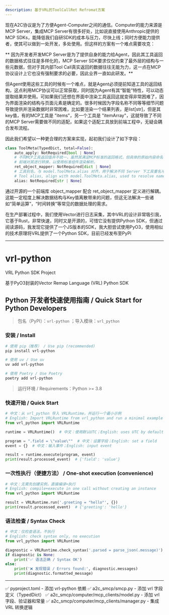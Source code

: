 ```yaml
---
description: 基于VRL的ToolCallRet Refromat方案
---
```


现在A2C协议是为了方便Agent-Computer之间的通信。Computer的能力来源是MCP Server，集成MCP Server有很多好处，比如说直接使用Anthropic提供的MCP SDKs，能降低我们自研SDK的成本与压力，尽快上线；同时方便能力提供者，使其可以做到一处开发，多处使用。但这样的方案有一个难点需要攻克：

** 因为开发者开发MCP Server是为了提供自身的能力给Agent，因此其工具返回的数据格式往往是多样化的，MCP Server SDK要求仅仅约束了最外层的结构与一些元数据，但对于其内部Tool Call真实返回的数据往往无能为力，这一点在MCP协议设计上它也没有强制要求的必要，因此业界一直如此研发。**

但Agent使用这些工具的时候有一个难点，就是Agent必须提前知道工具的返回结构，这点利用MCP协议可以正常获取，同时因为Agent有其“智能”特性，可以动态提取结果并使用。可如果我们还想在界面中渲染工具返回这就变得非常困难了，因为界面渲染的结构与页面元素是确定的。很多时候因为字段名称不同等等细节问题导致提供并渲染数据时非常困难，比如要渲染一个结果列表，是list[str]，但是其key值，有的MCP工具是 "items"，另一个工具是 "itemArray"，这就导致了不同的MCP Server需要做不同的适配，如果这个适配工具放到前端工程中，无疑会耦合发布流程。

因此我们希望以一种更合理的方案来实现，起初我们设计了如下字段：

```python
class ToolMeta(TypedDict, total=False):
    auto_apply: NotRequired[bool | None]
    # 不同MCP工具返回值并不统一，虽然其满足MCP标准的返回格式，但具体的原始内容命名仍然无法避免出现不一致的情况。通过object_mapper可以方便
    # 前端对其进行转换，以使用标准组件渲染解析。
    ret_object_mapper: NotRequired[dict | None]
    # 工具别名，与 model.ToolMeta.alias 对齐，用于解决不同 Server 下工具重名冲突
    # Tool alias, align with model.ToolMeta.alias, used to resolve name conflicts across servers
    alias: NotRequired[str | None]
```

通过开源的一个前端库 object_mapper 配合 ret_object_mapper 定义进行解耦。这能一定程度上解决数据结构与Key值离散带来的问题，但这无法解决一些诸如“简单运算”，“时间转换”等常见的数据处理的需求。

在生产部署过程中，我们使用Vector进行日志采集，其中VRL的设计非常吸引我，它基于Rust，非常快速，同时又是开源的，可惜它没有提供Python SDK，但通过阅读源码，我发现它提供了一个JS版本的SDK，我大胆尝试使用PyO3，使用相似的技术原理将VRL提供了一个Python SDK，目前已经发布至PyPi

---

# vrl-python
VRL Python SDK Project

基于PyO3封装的Vector Remap Language (VRL) Python SDK

## Python 开发者快速使用指南 / Quick Start for Python Developers

> 包名（PyPI）：`vrl-python` ；导入模块：`vrl_python`

### 安装 / Install

```bash
# 使用 pip（推荐） / Use pip (recommended)
pip install vrl-python

# 使用 uv / Use uv
uv add vrl-python

# 使用 Poetry / Use Poetry
poetry add vrl-python
```

> 运行环境 / Requirements：Python >= 3.8

### 快速开始 / Quick Start

```python
# 中文：从 vrl_python 导入 VRLRuntime，并运行一个最小示例
# English: Import VRLRuntime from vrl_python and run a minimal example
from vrl_python import VRLRuntime

runtime = VRLRuntime()  # 中文：使用默认UTC；English: uses UTC by default

program = ".field = \"value\""  # 中文：设置字段；English: set a field
event = {}  # 中文：输入事件；English: input event

result = runtime.execute(program, event)
print(result.processed_event)  # {'field': 'value'}
```

### 一次性执行（便捷方法） / One-shot execution (convenience)

```python
# 中文：无需先创建实例，直接编译+执行
# English: compile+execute in one call without creating an instance
from vrl_python import VRLRuntime

result = VRLRuntime.run('.greeting = "hello"', {})
print(result.processed_event)  # {'greeting': 'hello'}
```

### 语法检查 / Syntax Check

```python
# 中文：仅检查语法，不执行
# English: check syntax only, no execution
from vrl_python import VRLRuntime

diagnostic = VRLRuntime.check_syntax('.parsed = parse_json(.message)')
if diagnostic is None:
    print('✅ 语法正确 / Syntax OK')
else:
    print('❌ 发现错误 / Errors found:', diagnostic.messages)
    print(diagnostic.formatted_message)
```

---

✅ pyproject.toml - 添加 vrl-python 依赖
✅ a2c_smcp/smcp.py - 添加 vrl 字段定义（TypedDict）
✅ a2c_smcp/computer/mcp_clients/model.py - 添加 vrl 字段、验证器和常量
✅ a2c_smcp/computer/mcp_clients/manager.py - 集成 VRL 转换逻辑
